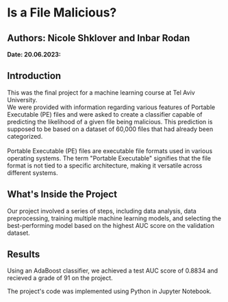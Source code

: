 # Is a File Malicious?

## Authors: Nicole Shklover and Inbar Rodan

**Date: 20.06.2023:**

## Introduction

This was the final project for a machine learning course at Tel Aviv University. <br>
We were provided with information regarding various features of Portable Executable (PE) files and were asked to create a classifier capable of predicting the likelihood of a given file being malicious. This prediction is supposed to be based on a dataset of 60,000 files that had already been categorized.<br><br>
Portable Executable (PE) files are executable file formats used in various operating systems. The term "Portable Executable" signifies that the file format is not tied to a specific architecture, making it versatile across different systems.<br>

## What's Inside the Project

Our project involved a series of steps, including data analysis, data preprocessing, training multiple machine learning models, and selecting the best-performing model based on the highest AUC score on the validation dataset.

## Results

Using an AdaBoost classifier, we achieved a test AUC score of 0.8834 and recieved a grade of 91 on the project.

The project's code was implemented using Python in Jupyter Notebook.

